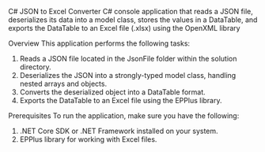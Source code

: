 C# JSON to Excel Converter
C# console application that reads a JSON file, deserializes its data into a model class, stores the values in a DataTable, and exports the DataTable to an Excel file (.xlsx) using the OpenXML library

Overview
This application performs the following tasks:
1) Reads a JSON file located in the JsonFile folder within the solution directory.
2) Deserializes the JSON into a strongly-typed model class, handling nested arrays and objects.
3) Converts the deserialized object into a DataTable format.
4) Exports the DataTable to an Excel file using the EPPlus library.

Prerequisites
To run the application, make sure you have the following:
1) .NET Core SDK or .NET Framework installed on your system.
2) EPPlus library for working with Excel files.



